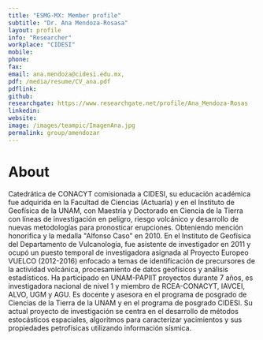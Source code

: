 ```yaml
---
title: "ESMG-MX: Member profile"
subtitle: "Dr. Ana Mendoza-Rosasa"
layout: profile
info: "Researcher"
workplace: "CIDESI"
mobile: 
phone: 
fax: 
email: ana.mendoza@cidesi.edu.mx,
pdf: /media/resume/CV_ana.pdf
pdflink: 
github: 
researchgate: https://www.researchgate.net/profile/Ana_Mendoza-Rosas
linkedin: 
website: 
image: /images/teampic/ImagenAna.jpg
permalink: group/amendozar
---
```


# About 
Catedrática de CONACYT comisionada a CIDESI, su educación académica fue adquirida en la Facultad de Ciencias (Actuaría) y en el Instituto de Geofísica de la UNAM, con Maestría y Doctorado en Ciencia de la Tierra con líneas de investigación en peligro, riesgo volcánico y desarrollo de nuevas metodologías para pronosticar erupciones. Obteniendo mención honorifica y la medalla "Alfonso Caso" en 2010. En el Instituto de Geofísica del Departamento de Vulcanología, fue asistente de investigador en 2011 y ocupó un puesto temporal de investigadora asignada al Proyecto Europeo VUELCO (2012-2016) enfocado a temas de identificación de precursores de la actividad volcánica, procesamiento de datos geofísicos y análisis estadísticos. Ha participado en UNAM-PAPIIT proyectos durante 7 años, es investigadora nacional de nivel 1 y miembro de RCEA-CONACYT, IAVCEI, ALVO, UGM y AGU. Es docente y asesora en el programa de posgrado de Ciencias de la Tierra de la UNAM y en el programa de posgrado CIDESI. Su actual proyecto de investigación se centra en el desarrollo de métodos estocásticos espaciales, algoritmos para caracterizar yacimientos y sus propiedades petrofísicas utilizando información sísmica.
